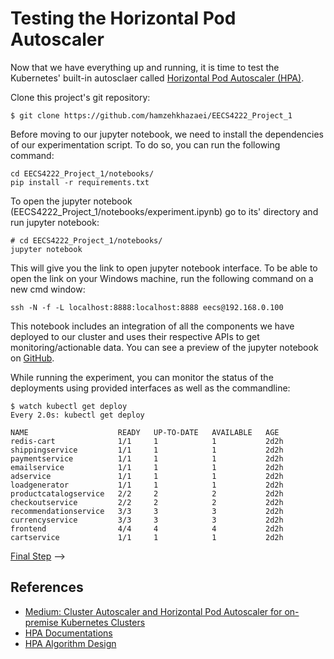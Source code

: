 # Testing the Horizontal Pod Autoscaler

Now that we have everything up and running, it is time to test the
Kubernetes' built-in autosclaer called [Horizontal Pod Autoscaler (HPA)](https://kubernetes.io/docs/tasks/run-application/horizontal-pod-autoscale-walkthrough/).


Clone this project's git repository:

```console
$ git clone https://github.com/hamzehkhazaei/EECS4222_Project_1
```

Before moving to our jupyter notebook, we need to install the dependencies of our
experimentation script. To do so, you can run the following command:

```console
cd EECS4222_Project_1/notebooks/
pip install -r requirements.txt
```

To open the jupyter notebook (EECS4222_Project_1/notebooks/experiment.ipynb) go to its' directory and run jupyter notebook:

```console
# cd EECS4222_Project_1/notebooks/
jupyter notebook
```

This will give you the link to open jupyter notebook interface. To be able to open the link on your Windows machine, run the following command on a new cmd window:

```console
ssh -N -f -L localhost:8888:localhost:8888 eecs@192.168.0.100
```

This notebook includes an integration of all the components we have deployed
to our cluster and uses their respective APIs to get monitoring/actionable data.
You can see a preview of the jupyter notebook on [GitHub](https://github.com/hamzehkhazaei/EECS4222_Project_1/blob/master/notebooks/experiment.ipynb).

While running the experiment, you can monitor the status of the deployments using provided
interfaces as well as the commandline:

```console
$ watch kubectl get deploy
Every 2.0s: kubectl get deploy                                             

NAME                    READY   UP-TO-DATE   AVAILABLE   AGE
redis-cart              1/1     1            1           2d2h
shippingservice         1/1     1            1           2d2h
paymentservice          1/1     1            1           2d2h
emailservice            1/1     1            1           2d2h
adservice               1/1     1            1           2d2h
loadgenerator           1/1     1            1           2d2h
productcatalogservice   2/2     2            2           2d2h
checkoutservice         2/2     2            2           2d2h
recommendationservice   3/3     3            3           2d2h
currencyservice         3/3     3            3           2d2h
frontend                4/4     4            4           2d2h
cartservice             1/1     1            1           2d2h
```

[Final Step](09-phase1-evaluation.md) -->

## References

- [Medium: Cluster Autoscaler and Horizontal Pod Autoscaler for on-premise Kubernetes Clusters](https://jonachin.medium.com/cluster-autoscaler-and-horizontal-pod-autoscaler-for-on-premise-kubernetes-clusters-b90cb54c262b)
- [HPA Documentations](https://kubernetes.io/docs/tasks/run-application/horizontal-pod-autoscale-walkthrough/)
- [HPA Algorithm Design](https://kubernetes.io/docs/tasks/run-application/horizontal-pod-autoscale/#algorithm-details)

